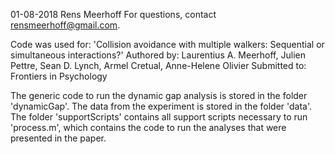 01-08-2018
Rens Meerhoff
For questions, contact rensmeerhoff@gmail.com.

Code was used for:
'Collision avoidance with multiple walkers: Sequential or simultaneous interactions?'
Authored by: Laurentius A. Meerhoff, Julien Pettre, Sean D. Lynch, Armel Cretual, Anne-Helene Olivier
Submitted to: Frontiers in Psychology

The generic code to run the dynamic gap analysis is stored in the folder 'dynamicGap'.
The data from the experiment is stored in the folder 'data'.
The folder 'supportScripts' contains all support scripts necessary to run 'process.m', which contains the code to run the analyses that were presented in the paper.
